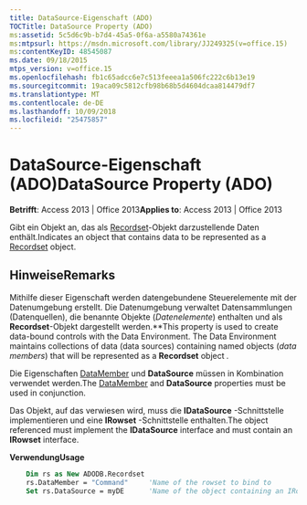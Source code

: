 ```yaml
---
title: DataSource-Eigenschaft (ADO)
TOCTitle: DataSource Property (ADO)
ms:assetid: 5c5d6c9b-b7d4-45a5-0f6a-a5580a74361e
ms:mtpsurl: https://msdn.microsoft.com/library/JJ249325(v=office.15)
ms:contentKeyID: 48545087
ms.date: 09/18/2015
mtps_version: v=office.15
ms.openlocfilehash: fb1c65adcc6e7c513feeea1a506fc222c6b13e19
ms.sourcegitcommit: 19aca09c5812cfb98b68b5d4604dcaa814479df7
ms.translationtype: MT
ms.contentlocale: de-DE
ms.lasthandoff: 10/09/2018
ms.locfileid: "25475857"
---
```

# <a name="datasource-property-ado"></a><span data-ttu-id="72272-102">DataSource-Eigenschaft (ADO)</span><span class="sxs-lookup"><span data-stu-id="72272-102">DataSource Property (ADO)</span></span>


<span data-ttu-id="72272-103">**Betrifft**: Access 2013 | Office 2013</span><span class="sxs-lookup"><span data-stu-id="72272-103">**Applies to**: Access 2013 | Office 2013</span></span>

<span data-ttu-id="72272-104">Gibt ein Objekt an, das als [Recordset](recordset-object-ado.md)-Objekt darzustellende Daten enthält.</span><span class="sxs-lookup"><span data-stu-id="72272-104">Indicates an object that contains data to be represented as a [Recordset](recordset-object-ado.md) object.</span></span>

## <a name="remarks"></a><span data-ttu-id="72272-105">Hinweise</span><span class="sxs-lookup"><span data-stu-id="72272-105">Remarks</span></span>

<span data-ttu-id="72272-p101">Mithilfe dieser Eigenschaft werden datengebundene Steuerelemente mit der Datenumgebung erstellt. Die Datenumgebung verwaltet Datensammlungen (Datenquellen), die benannte Objekte (*Datenelemente*) enthalten und als **Recordset**-Objekt dargestellt werden.\*\*</span><span class="sxs-lookup"><span data-stu-id="72272-p101">This property is used to create data-bound controls with the Data Environment. The Data Environment maintains collections of data (data sources) containing named objects (*data members*) that will be represented as a **Recordset** object *.*</span></span>

<span data-ttu-id="72272-108">Die Eigenschaften [DataMember](datamember-property-ado.md) und **DataSource** müssen in Kombination verwendet werden.</span><span class="sxs-lookup"><span data-stu-id="72272-108">The [DataMember](datamember-property-ado.md) and **DataSource** properties must be used in conjunction.</span></span>

<span data-ttu-id="72272-109">Das Objekt, auf das verwiesen wird, muss die **IDataSource** -Schnittstelle implementieren und eine **IRowset** -Schnittstelle enthalten.</span><span class="sxs-lookup"><span data-stu-id="72272-109">The object referenced must implement the **IDataSource** interface and must contain an **IRowset** interface.</span></span>

<span data-ttu-id="72272-110">**Verwendung**</span><span class="sxs-lookup"><span data-stu-id="72272-110">**Usage**</span></span>

```vb
    Dim rs as New ADODB.Recordset
    rs.DataMember = "Command"     'Name of the rowset to bind to
    Set rs.DataSource = myDE      'Name of the object containing an IRowset
```
